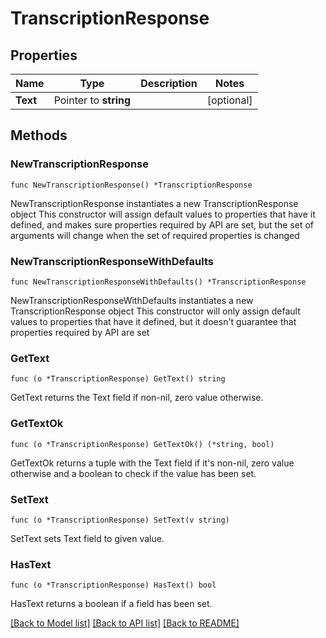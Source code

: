 # TranscriptionResponse

## Properties

Name | Type | Description | Notes
------------ | ------------- | ------------- | -------------
**Text** | Pointer to **string** |  | [optional] 

## Methods

### NewTranscriptionResponse

`func NewTranscriptionResponse() *TranscriptionResponse`

NewTranscriptionResponse instantiates a new TranscriptionResponse object
This constructor will assign default values to properties that have it defined,
and makes sure properties required by API are set, but the set of arguments
will change when the set of required properties is changed

### NewTranscriptionResponseWithDefaults

`func NewTranscriptionResponseWithDefaults() *TranscriptionResponse`

NewTranscriptionResponseWithDefaults instantiates a new TranscriptionResponse object
This constructor will only assign default values to properties that have it defined,
but it doesn't guarantee that properties required by API are set

### GetText

`func (o *TranscriptionResponse) GetText() string`

GetText returns the Text field if non-nil, zero value otherwise.

### GetTextOk

`func (o *TranscriptionResponse) GetTextOk() (*string, bool)`

GetTextOk returns a tuple with the Text field if it's non-nil, zero value otherwise
and a boolean to check if the value has been set.

### SetText

`func (o *TranscriptionResponse) SetText(v string)`

SetText sets Text field to given value.

### HasText

`func (o *TranscriptionResponse) HasText() bool`

HasText returns a boolean if a field has been set.


[[Back to Model list]](../README.md#documentation-for-models) [[Back to API list]](../README.md#documentation-for-api-endpoints) [[Back to README]](../README.md)


